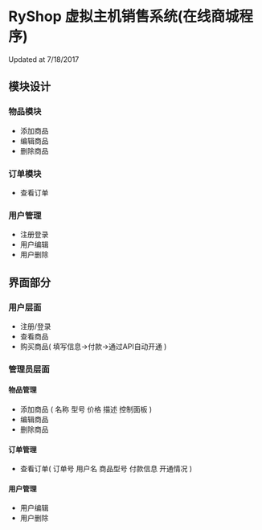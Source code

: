 # RyShop 虚拟主机销售系统(在线商城程序)
Updated at 7/18/2017

## 模块设计
### 物品模块
- 添加商品
- 编辑商品
- 删除商品

### 订单模块
- 查看订单

### 用户管理
- 注册登录
- 用户编辑
- 用户删除

## 界面部分
### 用户层面
- 注册/登录
- 查看商品
- 购买商品( 填写信息->付款->通过API自动开通 )

### 管理员层面
#### 物品管理
- 添加商品 ( 名称 型号 价格 描述 控制面板 )
- 编辑商品
- 删除商品

#### 订单管理
- 查看订单( 订单号 用户名 商品型号 付款信息 开通情况 )

#### 用户管理
- 用户编辑
- 用户删除

